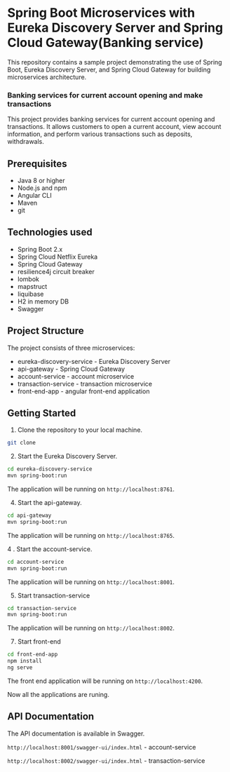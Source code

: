 # Spring Boot Microservices with Eureka Discovery Server and Spring Cloud Gateway(Banking service)

This repository contains a sample project demonstrating the use of  Spring Boot, Eureka Discovery Server, and Spring Cloud Gateway for building microservices architecture.

### Banking services for current account opening and make transactions

This project provides banking services for current account opening and transactions. It allows customers to open a current account, view account information, and perform various transactions such as deposits, withdrawals.

## Prerequisites

* Java 8 or higher
* Node.js and npm
* Angular CLI
* Maven
* git

## Technologies used

* Spring Boot 2.x
* Spring Cloud Netflix Eureka
* Spring Cloud Gateway
* resilience4j circuit breaker
* lombok
* mapstruct
* liquibase
* H2 in memory DB
* Swagger

## Project Structure

The project consists of three microservices:

* eureka-discovery-service - Eureka Discovery Server
* api-gateway - Spring Cloud Gateway
* account-service - account microservice
* transaction-service - transaction microservice
* front-end-app - angular front-end application

## Getting Started

1. Clone the repository to your local machine.

```bash
git clone 

```

2. Start the Eureka Discovery Server.

```bash
cd eureka-discovery-service
mvn spring-boot:run

```

The application will be running on `http://localhost:8761`.

4. Start the api-gateway.

```bash
cd api-gateway
mvn spring-boot:run

```

The application will be running on `http://localhost:8765`.

4 . Start the account-service.

```bash
cd account-service
mvn spring-boot:run
```

The application will be running on `http://localhost:8001`.

5. Start transaction-service

```bash
cd transaction-service
mvn spring-boot:run
```

The application will be running on `http://localhost:8002`.


7. Start front-end

```bash
cd front-end-app
npm install
ng serve

```

The front end application will be running on `http://localhost:4200`.

Now all the applications are runing.

## API Documentation

The API documentation is available in Swagger.

`http://localhost:8001/swagger-ui/index.html`  - account-service

`http://localhost:8002/swagger-ui/index.html` - transaction-service
